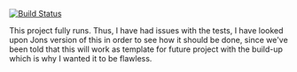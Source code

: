 [![Build Status](https://travis-ci.org/dat3startcode/rest-jpa-devops-startcode.svg?branch=master)](https://travis-ci.org/dat3startcode/rest-jpa-devops-startcode)

This project fully runs. Thus, I have had issues with the tests, I have looked upon Jons version of this in order to see how it should be done, since we've been told that this will work as template for future project with the build-up which is why I wanted it to be flawless.

